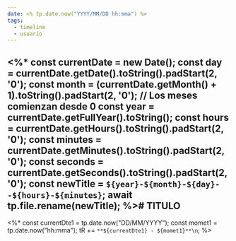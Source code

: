 ```yaml
---
date: <% tp.date.now("YYYY/MM/DD hh:mma") %>
tags:
  - timeline
  - usuario
---
```

<%*
const currentDate = new Date();
const day = currentDate.getDate().toString().padStart(2, '0');
const month = (currentDate.getMonth() + 1).toString().padStart(2, '0'); // Los meses comienzan desde 0
const year = currentDate.getFullYear().toString();
const hours = currentDate.getHours().toString().padStart(2, '0');
const minutes = currentDate.getMinutes().toString().padStart(2, '0');
const seconds = currentDate.getSeconds().toString().padStart(2, '0');
const newTitle = `${year}-${month}-${day}--${hours}-${minutes}`;
await tp.file.rename(newTitle);
%># TITULO
---
<%*
const currentDte1 = tp.date.now("DD/MM/YYYY");
const momet1 = tp.date.now("hh:mma");
tR += `**${currentDte1} - ${momet1}**\n`;
%>
>